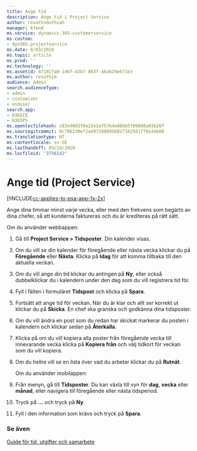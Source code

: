 ```yaml
---
title: Ange tid
description: Ange tid i Project Service
author: revathimuthiah
manager: kfend
ms.service: dynamics-365-customerservice
ms.custom:
- dyn365-projectservice
ms.date: 8/03/2018
ms.topic: article
ms.prod: ''
ms.technology: ''
ms.assetid: 471027a0-146f-43b7-883f-a6a629e671e3
ms.author: revathim
audience: Admin
search.audienceType:
- admin
- customizer
- enduser
search.app:
- D365CE
- D365PS
ms.openlocfilehash: c03ed883f0a22e2af57b4e08bb5f090d8a03b26f
ms.sourcegitcommit: 8c786230ef2a497280885b827162561776e2eb00
ms.translationtype: HT
ms.contentlocale: sv-SE
ms.lasthandoff: 03/24/2020
ms.locfileid: "3756142"
---
```

# <a name="enter-time-project-service"></a>Ange tid (Project Service)

[!INCLUDE[cc-applies-to-psa-app-1x-2x](../includes/cc-applies-to-psa-app-1x-2x.md)]

Ange dina timmar minst varje vecka, eller med den frekvens som begärts av dina chefer, så att kunderna faktureras och du är krediteras på rätt sätt.  
  
 Om du använder webbappen:  
  
1. Gå till **Project Service > Tidsposter**. Din kalender visas.  
  
2. Om du vill se din kalender för föregående eller nästa vecka klickar du på **Föregående** eller **Nästa**. Klicka på **Idag** för att komma tillbaka till den aktuella veckan.  
  
3. Om du vill ange din tid klickar du antingen på **Ny**, eller också dubbelklickar du i kalendern under den dag som du vill registrera tid för.  
  
4. Fyll i fälten i formuläret **Tidspost** och klicka på **Spara**.  
  
5. Fortsätt att ange tid för veckan. När du är klar och allt ser korrekt ut klickar du på **Skicka**. En chef ska granska och godkänna dina tidsposter.  
  
6. Om du vill ändra en post som du redan har skickat markerar du posten i kalendern och klickar sedan på **Återkalla**.  
  
7. Klicka på om du vill kopiera alla poster från föregående vecka till innevarande vecka klicka på **Kopiera från** och välj tidkort för veckan som du vill kopiera.  
  
8. Om du hellre vill se en lista över vad du arbetar klickar du på **Rutnät**.  
  
   Om du använder mobilappen:  
  
9. Från menyn, gå till **Tidsposter**.     Du kan växla till vyn för **dag**, **vecka** eller **månad**, eller navigera till föregående eller nästa tidsperiod.  
  
10. Tryck på **…** och tryck på **Ny**.  
  
11. Fyll i den information som krävs och tryck på **Spara**.  
  
### <a name="see-also"></a>Se även  
 [Guide för tid, utgifter och samarbete](../project-service/time-expense-collaboration-guide.md)
